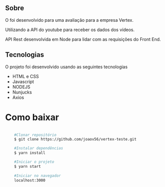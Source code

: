 ## Sobre

<p>O foi desenvolvido para uma avaliação para a empresa Vertex.</p>
<p>Utilizando a API do youtube para receber os dados dos vídeos.</p>
<p>API Rest desenvolvida em Node para lidar com as requisições do Front End.</p>

## Tecnologias

O projeto foi desenvolvido usando as seguintes tecnologias

- HTML e CSS
- Javascript
- NODEJS
- Nunjucks
- Axios

# Como baixar

```bash

    #Clonar repositório
    $ git clone https://github.com/joaov56/vertex-teste.git

    #Instalar dependências
    $ yarn install

    #Iniciar o projeto
    $ yarn start
    
    #Iniciar no navegador
    localhost:3000
```
